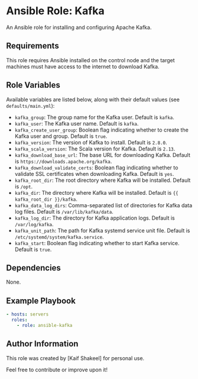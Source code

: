 # Ansible Role: Kafka

An Ansible role for installing and configuring Apache Kafka.

## Requirements

This role requires Ansible installed on the control node and the target machines must have access to the internet to download Kafka.

## Role Variables

Available variables are listed below, along with their default values (see `defaults/main.yml`):

- `kafka_group`: The group name for the Kafka user. Default is `kafka`.
- `kafka_user`: The Kafka user name. Default is `kafka`.
- `kafka_create_user_group`: Boolean flag indicating whether to create the Kafka user and group. Default is `true`.
- `kafka_version`: The version of Kafka to install. Default is `2.8.0`.
- `kafka_scala_version`: The Scala version for Kafka. Default is `2.13`.
- `kafka_download_base_url`: The base URL for downloading Kafka. Default is `https://downloads.apache.org/kafka`.
- `kafka_download_validate_certs`: Boolean flag indicating whether to validate SSL certificates when downloading Kafka. Default is `yes`.
- `kafka_root_dir`: The root directory where Kafka will be installed. Default is `/opt`.
- `kafka_dir`: The directory where Kafka will be installed. Default is `{{ kafka_root_dir }}/kafka`.
- `kafka_data_log_dirs`: Comma-separated list of directories for Kafka data log files. Default is `/var/lib/kafka/data`.
- `kafka_log_dir`: The directory for Kafka application logs. Default is `/var/log/kafka`.
- `kafka_unit_path`: The path for Kafka systemd service unit file. Default is `/etc/systemd/system/kafka.service`.
- `kafka_start`: Boolean flag indicating whether to start Kafka service. Default is `true`.

## Dependencies

None.

## Example Playbook

```yaml
- hosts: servers
  roles:
    - role: ansible-kafka
```



## Author Information

This role was created by [Kaif Shakeel] for personal use.

Feel free to contribute or improve upon it!
